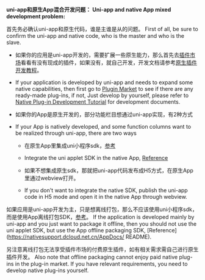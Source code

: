 **uni-app和原生App混合开发问题：** 
**Uni-app and native App mixed development problem:**

首先务必确认uni-app和原生代码，谁是主谁是从的问题。
First of all, be sure to confirm the uni-app and native code, who is the master and who is the slave.

- 如果你的应用是uni-app开发的，需要扩展一些原生能力，那么首先去[插件市场](https://ext.dcloud.net.cn/)看看有没有现成的插件，如果没有，就自己开发，开发文档请参考[原生插件开发教程](https://nativesupport.dcloud.net.cn/NativePlugin/README)。
- If your application is developed by uni-app and needs to expand some native capabilities, then first go to [Plugin Market](https://ext.dcloud.net.cn/) to see if there are any ready-made plug-ins, if not, Just develop by yourself, please refer to [Native Plug-in Development Tutorial](https://nativesupport.dcloud.net.cn/NativePlugin/README) for development documents.

- 如果你的App是原生开发的，部分功能栏目想通过uni-app实现，有2种方式
- If your App is natively developed, and some function columns want to be realized through uni-app, there are two ways

  * 在原生App里集成uni小程序sdk，[参考](https://nativesupport.dcloud.net.cn/README)
  * Integrate the uni applet SDK in the native App, [Reference](https://nativesupport.dcloud.net.cn/README)

  * 如果不想集成原生sdk，那就把uni-app代码发布成H5方式，在原生App里通过webview打开。
  * If you don't want to integrate the native SDK, publish the uni-app code in H5 mode and open it in the native App through webview.
  
如果应用是uni-app开发为主，只是想离线打包，那么不应该使用uni小程序sdk，而是使用App离线打包SDK，[参考](https://nativesupport.dcloud.net.cn/AppDocs/README)。
If the application is developed mainly by uni-app and you just want to package it offline, then you should not use the uni applet SDK, but use the App offline packaging SDK, [Reference](https://nativesupport.dcloud.net.cn/AppDocs/ README).

另注意离线打包无法享受插件市场的付费原生插件，如有相关需求需自己进行原生插件开发。
Also note that offline packaging cannot enjoy paid native plug-ins in the plug-in market. If you have relevant requirements, you need to develop native plug-ins yourself.